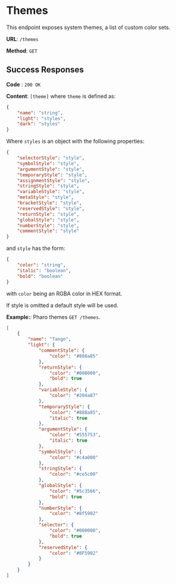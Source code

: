 # Themes

This endpoint exposes system themes, a list of custom color sets.

**URL**: `/themes`

**Method**: `GET`

## Success Responses

**Code** : `200 OK`

**Content**: `[theme]` where `theme` is defined as:

```json
{
	"name": "string",
	"light": "styles",
	"dark": "styles"
}
```

Where `styles` is an object with the following properties:

```json
{
	"selectorStyle": "style",
	"symbolStyle": "style",
	"argumentStyle": "style",
	"temporaryStyle": "style",
	"assignmentStyle": "style",
	"stringStyle": "style",
	"variableStyle": "style",
	"metaStyle": "style",
	"bracketStyle": "style",
	"reservedStyle": "style",
	"returnStyle": "style",
	"globalStyle": "style",
	"numberStyle": "style",
	"commentStyle": "style"
}
```

and `style` has the form:

```json
{
	"color": "string",
	"italic": "boolean",
	"bold": "boolean"
}
```

with `color` being an RGBA color in HEX format.

If style is omitted a default style will be used.

**Example:**: Pharo themes `GET /themes`.

```json
[
	{
		"name": "Tango",
		"light": {
			"commentStyle": {
				"color": "#888a85"
			},
			"returnStyle": {
				"color": "#000000",
				"bold": true
			},
			"variableStyle": {
				"color": "#204a87"
			},
			"temporaryStyle": {
				"color": "#888a85",
				"italic": true
			},
			"argumentStyle": {
				"color": "#555753",
				"italic": true
			},
			"symbolStyle": {
				"color": "#c4a000"
			},
			"stringStyle": {
				"color": "#ce5c00"
			},
			"globalStyle": {
				"color": "#5c3566",
				"bold": true
			},
			"numberStyle": {
				"color": "#8f5902"
			},
			"selector": {
				"color": "#000000",
				"bold": true
			},
			"reservedStyle": {
				"color": "#8F5902"
			}
		}
	}
]
```
